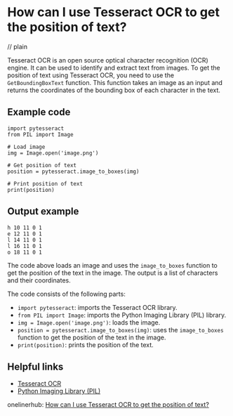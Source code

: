 # How can I use Tesseract OCR to get the position of text?
// plain

Tesseract OCR is an open source optical character recognition (OCR) engine. It can be used to identify and extract text from images. To get the position of text using Tesseract OCR, you need to use the `GetBoundingBoxText` function. This function takes an image as an input and returns the coordinates of the bounding box of each character in the text.

## Example code

```
import pytesseract
from PIL import Image

# Load image
img = Image.open('image.png')

# Get position of text
position = pytesseract.image_to_boxes(img)

# Print position of text
print(position)
```

## Output example

```
h 10 11 0 1
e 12 11 0 1
l 14 11 0 1
l 16 11 0 1
o 18 11 0 1
```

The code above loads an image and uses the `image_to_boxes` function to get the position of the text in the image. The output is a list of characters and their coordinates.

The code consists of the following parts:

- `import pytesseract`: imports the Tesseract OCR library.
- `from PIL import Image`: imports the Python Imaging Library (PIL) library.
- `img = Image.open('image.png')`: loads the image.
- `position = pytesseract.image_to_boxes(img)`: uses the `image_to_boxes` function to get the position of the text in the image.
- `print(position)`: prints the position of the text.

## Helpful links

- [Tesseract OCR](https://github.com/tesseract-ocr/tesseract)
- [Python Imaging Library (PIL)](https://pillow.readthedocs.io/en/stable/)

onelinerhub: [How can I use Tesseract OCR to get the position of text?](https://onelinerhub.com/tesseract-ocr/how-can-i-use-tesseract-ocr-to-get-the-position-of-text)
